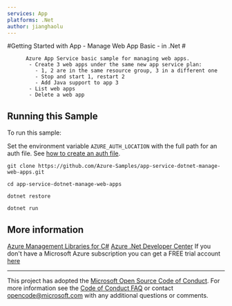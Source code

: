 ```yaml
---
services: App
platforms: .Net
author: jianghaolu
---
```


#Getting Started with App - Manage Web App Basic - in .Net #

          Azure App Service basic sample for managing web apps.
           - Create 3 web apps under the same new app service plan:
             - 1, 2 are in the same resource group, 3 in a different one
             - Stop and start 1, restart 2
             - Add Java support to app 3
           - List web apps
           - Delete a web app


## Running this Sample ##

To run this sample:

Set the environment variable `AZURE_AUTH_LOCATION` with the full path for an auth file. See [how to create an auth file](https://github.com/Azure/azure-sdk-for-net/blob/Fluent/AUTH.md).

    git clone https://github.com/Azure-Samples/app-service-dotnet-manage-web-apps.git

    cd app-service-dotnet-manage-web-apps

    dotnet restore

    dotnet run

## More information ##

[Azure Management Libraries for C#](https://github.com/Azure/azure-sdk-for-net/tree/Fluent)
[Azure .Net Developer Center](https://azure.microsoft.com/en-us/develop/net/)
If you don't have a Microsoft Azure subscription you can get a FREE trial account [here](http://go.microsoft.com/fwlink/?LinkId=330212)

---

This project has adopted the [Microsoft Open Source Code of Conduct](https://opensource.microsoft.com/codeofconduct/). For more information see the [Code of Conduct FAQ](https://opensource.microsoft.com/codeofconduct/faq/) or contact [opencode@microsoft.com](mailto:opencode@microsoft.com) with any additional questions or comments.